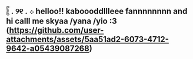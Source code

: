 ## 𓐮 . ୨୧ . ܀ helloo!! kaboooddllleee fannnnnnnn and hi calll me skyaa /yana /yio :3 (https://github.com/user-attachments/assets/5aa51ad2-6073-4712-9642-a05439087268)

<!--
**sweetiepiesz/SWEETIEPIESZ** is a ✨ _special_ ✨ repository because its `README.md` (this file) appears on your GitHub profile.

Here are some ideas to get you started:

- 🔭 I’m currently working on ...
- 🌱 I’m currently learning ...
- 👯 I’m looking to collaborate on ...
- 🤔 I’m looking for help with ...
- 💬 Ask me about ...
- 📫 How taboutch me: ...How😄 Pronouns: she / her 🜲
- ⚡ Fun fact: ...
-->
